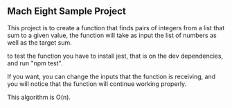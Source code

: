 
## Mach Eight Sample Project

This project is to create a function that finds pairs of integers from a list that
sum to a given value, the function will take as input the list of numbers as well as the target sum.

to test the function you have to install jest, that is on the dev dependencies, and 
run "npm test".

If you want, you can change the inputs that the function is receiving, and you will notice that the function will continue working properly.

This algorithm is O(n).